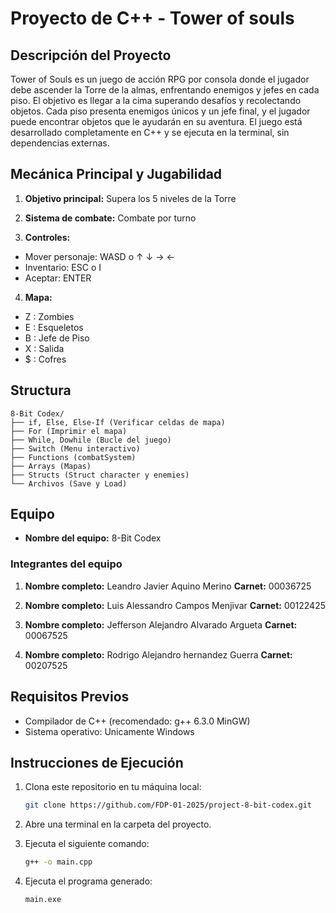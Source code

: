 # Proyecto de C++ - Tower of souls

## Descripción del Proyecto

Tower of Souls es un juego de acción RPG por consola donde el jugador debe ascender la Torre de la almas, enfrentando enemigos y jefes en cada piso. El objetivo es llegar a la cima superando desafíos y recolectando objetos. Cada piso presenta enemigos únicos y un jefe final, y el jugador puede encontrar objetos que le ayudarán en su aventura. El juego está desarrollado completamente en C++ y se ejecuta en la terminal, sin dependencias externas.

## Mecánica Principal y Jugabilidad
1. **Objetivo principal:** Supera los 5 niveles de la Torre 

2. **Sistema de combate:** Combate por turno

3. **Controles:** 
- Mover personaje: WASD o  ↑ ↓ → ← 
- Inventario: ESC o I
- Aceptar: ENTER

4. **Mapa:**
- Z : Zombies
- E : Esqueletos
- B : Jefe de Piso 
- X : Salida
- $ : Cofres

## Structura

```
8-Bit Codex/
├── if, Else, Else-If (Verificar celdas de mapa)
├── For (Imprimir el mapa)
├── While, Dowhile (Bucle del juego)
├── Switch (Menu interactivo)
├── Functions (combatSystem)
├── Arrays (Mapas)
├── Structs (Struct character y enemies)
└── Archivos (Save y Load)
```

## Equipo

- **Nombre del equipo:** 8-Bit Codex

### Integrantes del equipo

1. **Nombre completo:** Leandro Javier Aquino Merino
   **Carnet:** 00036725

2. **Nombre completo:** Luis Alessandro Campos Menjivar 
   **Carnet:** 00122425

3. **Nombre completo:** Jefferson Alejandro Alvarado Argueta 
   **Carnet:** 00067525

4. **Nombre completo:** Rodrigo Alejandro hernandez Guerra
   **Carnet:** 00207525

## Requisitos Previos

- Compilador de C++ (recomendado: g++ 6.3.0 MinGW)
- Sistema operativo: Unicamente Windows

## Instrucciones de Ejecución

1. Clona este repositorio en tu máquina local:
   ```bash
   git clone https://github.com/FDP-01-2025/project-8-bit-codex.git
2. Abre una terminal en la carpeta del proyecto.

3. Ejecuta el siguiente comando:
   ```bash
   g++ -o main.cpp
   ```
4. Ejecuta el programa generado:
   ```bash
   main.exe
   ```
